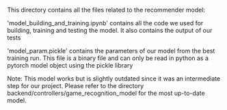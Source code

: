 This directory contains all the files related to the recommender model:

'model_building_and_training.ipynb' contains all the code we used for building, training and testing the model. It also contains the output of our tests

'model_param.pickle' contains the parameters of our model from the best training run. This file is a binary file and can only be read in python as a pytorch model object using the pickle library

Note: This model works but is slightly outdated since it was an intermediate step for our project. Please refer to the directory backend/controllers/game_recognition_model for the most up-to-date model.
